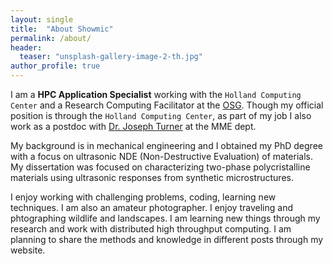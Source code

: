 ```yaml
---
layout: single
title:  "About Showmic"
permalink: /about/
header:
  teaser: "unsplash-gallery-image-2-th.jpg"
author_profile: true
---
```

I am a **HPC Application Specialist** working with the `Holland Computing Center` and a Research Computing Facilitator at the [OSG](https://osg-htc.org/). Though my official position is through the `Holland Computing Center`, as part of my job I also work as a postdoc with [Dr. Joseph Turner](https://engineering.unl.edu/mme/joseph-turner/) at the MME dept.  <br />

My background is in mechanical engineering and I obtained my PhD degree with a focus on ultrasonic NDE (Non-Destructive Evaluation) of materials. My dissertation was focused on characterizing two-phase polycristalline materials using ultrasonic responses from synthetic microstructures.<br /> 

I enjoy working with challenging problems, coding, learning new techniques. I am also an amateur photographer. I enjoy traveling and phtographing wildlife and landscapes.
I am learning new things through my research and work with distributed high throughput computing. I am planning to share the methods and knowledge in different posts through my website.
